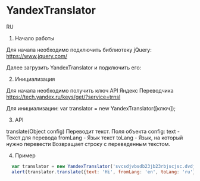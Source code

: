 # YandexTranslator


RU

1. Начало работы


  Для начала необходимо подключить библиотеку jQuery:
  https://www.jquery.com/
  
  Далее загрузить YandexTranslator и подключить его:
  <script src="[путь к файлу/]yandexTranslator.js"></script>

  
2. Инициализация
 

  Для начала необходимо получить ключ API Яндекс Переводчика
  https://tech.yandex.ru/keys/get/?service=trnsl
  
  Для инициализации:
  var translator = new YandexTranslator([ключ]);
  

3. API


  translate(Object config)
    Переводит текст.
    Поля объекта config:
      text - Текст для перевода
      fromLang - Язык текст
      toLang - Язык, на который нужно перевести
    Возвращает строку с переведенным текстом.
      

4. Пример


```javascript
  var translator = new YandexTranslator('svcsdjvbsdb23jb23rbjscjsc.dvdjvnhfgb3h2jwd');
  alert(translator.translate({text: 'Hi', fromLang: 'en', toLang: 'ru'}));
```
  
  
  
